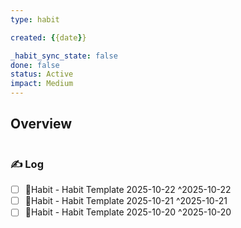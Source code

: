 ```yaml
---
type: habit

created: {{date}}

_habit_sync_state: false
done: false
status: Active
impact: Medium
---
```


## Overview
```wishmap-habit-monthly
```

### ✍️ Log

- [ ] 🔄Habit - Habit Template 2025-10-22 ^2025-10-22
- [ ] 🔄Habit - Habit Template 2025-10-21 ^2025-10-21
- [ ] 🔄Habit - Habit Template 2025-10-20 ^2025-10-20

